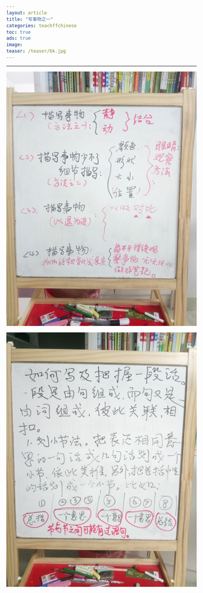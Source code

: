```yaml
---
layout: article
title: "写事物之一"
categories: teachffchinese
toc: true
ads: true
image:
teaser: /teaser/bk.jpg
---
```


---



![df](https://github.com/storage201608/storage/blob/master/myhome2016/_posts/teachffchinese/2016-09-20-20160920071133teachffchinese.md/IMG_20160920_070103.jpg?raw=true)

![df](https://github.com/storage201608/storage/blob/master/myhome2016/_posts/teachffchinese/2016-09-20-20160920071133teachffchinese.md/IMG_20160919_220838.jpg?raw=true)

